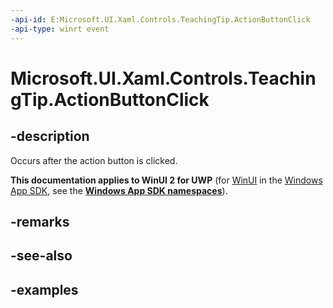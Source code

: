 ```yaml
---
-api-id: E:Microsoft.UI.Xaml.Controls.TeachingTip.ActionButtonClick
-api-type: winrt event
---
```


# Microsoft.UI.Xaml.Controls.TeachingTip.ActionButtonClick

<!--
public event Windows.Foundation.TypedEventHandler<Microsoft.UI.Xaml.Controls.TeachingTip,object> ActionButtonClick;
-->

## -description

Occurs after the action button is clicked.

**This documentation applies to WinUI 2 for UWP** (for [WinUI](/windows/apps/winui/winui3/) in the [Windows App SDK](/windows/apps/windows-app-sdk/), see the **[Windows App SDK namespaces](/windows/windows-app-sdk/api/winrt/)**).

## -remarks

## -see-also

## -examples

